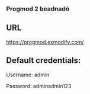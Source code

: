 ### Progmod 2 beadnadó

## URL
https://progmod.exmodify.com/

## Default credentials:

Username: admin

Password: adminadmin123
